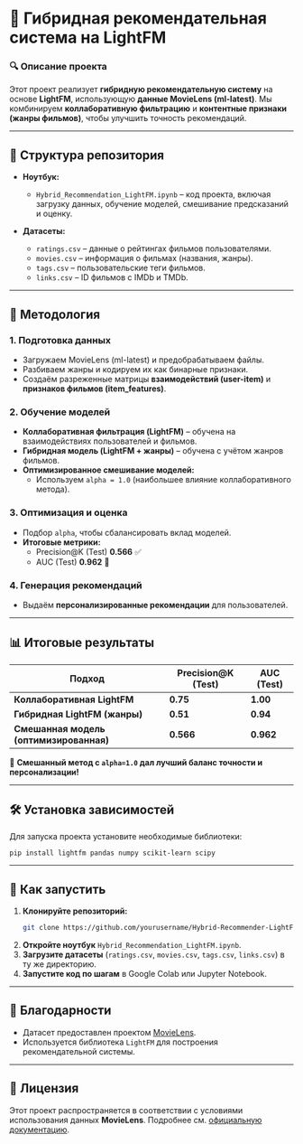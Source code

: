 # 📌 Гибридная рекомендательная система на LightFM

### 🔍 Описание проекта
Этот проект реализует **гибридную рекомендательную систему** на основе **LightFM**, использующую **данные MovieLens (ml-latest)**. Мы комбинируем **коллаборативную фильтрацию** и **контентные признаки (жанры фильмов)**, чтобы улучшить точность рекомендаций.

---

## 📂 Структура репозитория

- **Ноутбук:**
  - `Hybrid_Recommendation_LightFM.ipynb` – код проекта, включая загрузку данных, обучение моделей, смешивание предсказаний и оценку.

- **Датасеты:**
  - `ratings.csv` – данные о рейтингах фильмов пользователями.
  - `movies.csv` – информация о фильмах (названия, жанры).
  - `tags.csv` – пользовательские теги фильмов.
  - `links.csv` – ID фильмов с IMDb и TMDb.

---

## 🚀 Методология
### **1. Подготовка данных**
- Загружаем MovieLens (ml-latest) и предобрабатываем файлы.
- Разбиваем жанры и кодируем их как бинарные признаки.
- Создаём разреженные матрицы **взаимодействий (user-item)** и **признаков фильмов (item_features)**.

### **2. Обучение моделей**
- **Коллаборативная фильтрация (LightFM)** – обучена на взаимодействиях пользователей и фильмов.
- **Гибридная модель (LightFM + жанры)** – обучена с учётом жанров фильмов.
- **Оптимизированное смешивание моделей:**
  - Используем `alpha = 1.0` (наибольшее влияние коллаборативного метода).

### **3. Оптимизация и оценка**
- Подбор `alpha`, чтобы сбалансировать вклад моделей.
- **Итоговые метрики:**
  - Precision@K (Test) **0.566** ✅
  - AUC (Test) **0.962** 🚀

### **4. Генерация рекомендаций**
- Выдаём **персонализированные рекомендации** для пользователей.

---

## 📊 Итоговые результаты
| Подход | Precision@K (Test) | AUC (Test) |
|--------|------------------|------------|
| **Коллаборативная LightFM** | **0.75** | **1.00** |
| **Гибридная LightFM (жанры)** | **0.51** | **0.94** |
| **Смешанная модель (оптимизированная)** | **0.566** | **0.962** |

🔹 **Смешанный метод с `alpha=1.0` дал лучший баланс точности и персонализации!**

---

## 🛠️ Установка зависимостей

Для запуска проекта установите необходимые библиотеки:
```bash
pip install lightfm pandas numpy scikit-learn scipy
```

---

## 📌 Как запустить
1. **Клонируйте репозиторий:**
   ```bash
   git clone https://github.com/yourusername/Hybrid-Recommender-LightFM.git
   ```
2. **Откройте ноутбук** `Hybrid_Recommendation_LightFM.ipynb`.
3. **Загрузите датасеты** (`ratings.csv`, `movies.csv`, `tags.csv`, `links.csv`) в ту же директорию.
4. **Запустите код по шагам** в Google Colab или Jupyter Notebook.

---

## 🤝 Благодарности
- Датасет предоставлен проектом [MovieLens](https://grouplens.org/datasets/movielens/).
- Используется библиотека `LightFM` для построения рекомендательной системы.

---

## 📄 Лицензия
Этот проект распространяется в соответствии с условиями использования данных **MovieLens**. Подробнее см. [официальную документацию](https://grouplens.org/datasets/movielens/).




